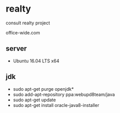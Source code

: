 # realty
consult realty project

office-wide.com

## server
* Ubuntu 16.04 LTS x64

## jdk 
* sudo apt-get purge openjdk*
* sudo add-apt-repository ppa:webupd8team/java
* sudo apt-get update
* sudo apt-get install oracle-java8-installer
